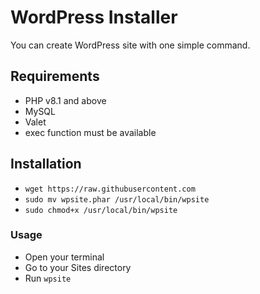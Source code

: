 # WordPress Installer
You can create WordPress site with one simple command.

## Requirements
- PHP v8.1 and above
- MySQL
- Valet
- exec function must be available

## Installation
- `wget https://raw.githubusercontent.com`
- `sudo mv wpsite.phar /usr/local/bin/wpsite`
- `sudo chmod+x /usr/local/bin/wpsite`

### Usage
- Open your terminal
- Go to your Sites directory
- Run `wpsite`
